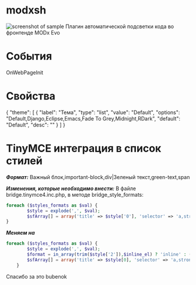 # modxsh
![screenshot of sample](http://i88.fastpic.ru/big/2016/1230/99/31ab2e2fbe6c052720c5e3a7e5059b99.png)
Плагин автоматической подсветки кода во фронтенде MODx Evo
# События
OnWebPageInit
# Свойства
{
      "theme": [
        {
          "label": "Тема",
          "type": "list",
          "value": "Default",
          "options": "Default,Django,Eclipse,Emacs,Fade To Grey,Midnight,RDark",
          "default": "Default",
          "desc": ""
        }
      ]
    }
# TinyMCE интеграция в список стилей
***Формат:*** Важный блок,important-block,div|Зеленый текст,green-text,span

***Изменения, которые необходимо внести:***
В файле bridge.tinymce4.inc.php, в методе bridge_style_formats:
```php
foreach ($styles_formats as $val) {
        $style = explode(',', $val);
        $sfArray[] = array('title' => $style['0'], 'selector' => 'a,strong,em,p,h1,h2,h3,h4,h5,h6,td,th,div,ul,ol,li,table,tr,span,img', 'classes' => $style['1']);
}
```
***Меняем на***
```php
foreach ($styles_formats as $val) {
        $style = explode(',', $val);
        $format = in_array(trim($style['2']),$inline_el) ? 'inline' : (in_array(trim($style['2']),$block_el) ? 'block' : '');
        $sfArray[] = array('title' => $style[0], 'selector' => 'a,strong,em,p,h1,h2,h3,h4,h5,h6,td,th,div,ul,ol,li,table,tr,span,img', 'classes' => trim($style[1]), $format => trim($style[2]));
    }
```
Спасибо за это bubenok


